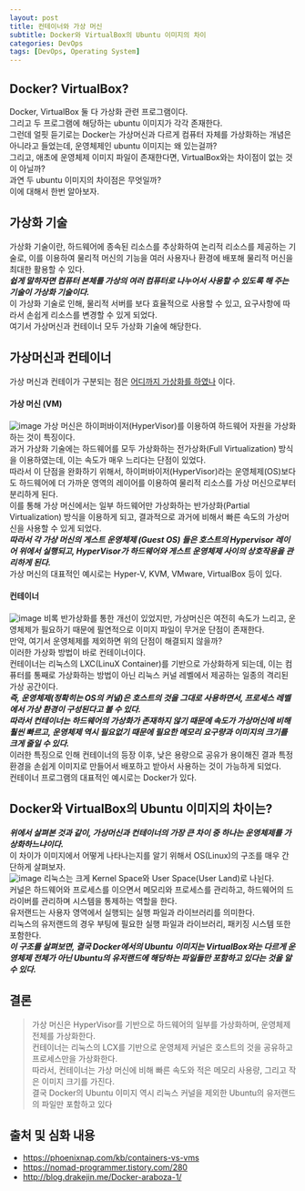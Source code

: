 ```yaml
---
layout: post
title: 컨테이너와 가상 머신
subtitle: Docker와 VirtualBox의 Ubuntu 이미지의 차이
categories: DevOps
tags: [DevOps, Operating System]
---
```


## Docker? VirtualBox?
Docker, VirtualBox 둘 다 가상화 관련 프로그램이다.  
그리고 두 프로그램에 해당하는 ubuntu 이미지가 각각 존재한다.  
그런데 얼핏 듣기로는 Docker는 가상머신과 다르게 컴퓨터 자체를 가상화하는 개념은 아니라고 들었는데, 운영체제인 ubuntu 이미지는 왜 있는걸까?  
그리고, 애초에 운영체제 이미지 파일이 존재한다면, VirtualBox와는 차이점이 없는 것이 아닐까?  
과연 두 ubuntu 이미지의 차이점은 무엇일까?  
이에 대해서 한번 알아보자.

## 가상화 기술
가상화 기술이란, 하드웨어에 종속된 리소스를 추상화하여 논리적 리소스를 제공하는 기술로, 이를 이용하여 물리적 머신의 기능을 여러 사용자나 환경에 배포해 물리적 머신을 최대한 활용할 수 있다.  
***쉽게 말하자면 컴퓨터 본체를 가상의 여러 컴퓨터로 나누어서 사용할 수 있도록 해 주는 기술이 가상화 기술이다.***   
이 가상화 기술로 인해, 물리적 서버를 보다 효율적으로 사용할 수 있고, 요구사항에 따라서 손쉽게 리소스를 변경할 수 있게 되었다.  
여기서 가상머신과 컨테이너 모두 가상화 기술에 해당한다.

## 가상머신과 컨테이너
가상 머신과 컨테이가 구분되는 점은 <u>어디까지 가상화를 하였나</u> 이다.
#### 가상 머신 (VM)
![image](https://phoenixnap.com/kb/wp-content/uploads/2021/04/hypervisor-host-os-of-a-virtual-machine.png)
가상 머신은 하이퍼바이저(HyperVisor)를 이용하여 하드웨어 자원을 가상화하는 것이 특징이다.  
과거 가상화 기술에는 하드웨어를 모두 가상화하는 전가상화(Full Virtualization) 방식을 이용하였는데, 이는 속도가 매우 느리다는 단점이 있었다.  
따라서 이 단점을 완화하기 위해서, 하이퍼바이저(HyperVisor)라는 운영체제(OS)보다도 하드웨어에 더 가까운 영역의 레이어를 이용하여 물리적 리소스를 가상 머신으로부터 분리하게 된다.  
이를 통해 가상 머신에서는 일부  하드웨어만 가상화하는 반가상화(Partial Virtualization) 방식을 이용하게 되고, 결과적으로 과거에 비해서 빠른 속도의 가상머신을 사용할 수 있게 되었다.  
***따라서 각 가상 머신의 게스트 운영체제 (Guest OS) 들은 호스트의 Hypervisor 레이어 위에서 실행되고, HyperVisor가 하드웨어와 게스트 운영체제 사이의 상호작용을 관리하게 된다.***  
가상 머신의 대표적인 예시로는 Hyper-V, KVM, VMware, VirtualBox 등이 있다.  
#### 컨테이너
![image](https://phoenixnap.com/kb/wp-content/uploads/2021/04/container-elements.png)
비록 반가상화를 통한 개선이 있었지만, 가상머신은 여전히 속도가 느리고, 운영체제가 필요하기 때문에 필연적으로 이미지 파일이 무거운 단점이 존재한다.  
만약, 여기서 운영체제를 제외하면 위의 단점이 해결되지 않을까?  
이러한 가상화 방법이 바로 컨테이너이다.  
컨테이너는 리눅스의 LXC(LinuX Container)를 기반으로 가상화하게 되는데, 이는 컴퓨터를 통째로 가상화하는 방법이 아닌 리눅스 커널 레벨에서 제공하는 일종의 격리된 가상 공간이다.  
***즉, 운영체제(정확히는 OS의 커널)은 호스트의 것을 그대로 사용하면서, 프로세스 레벨에서 가상 환경이 구성된다고 볼 수 있다.***  
***따라서 컨테이너는 하드웨어의 가상화가 존재하지 않기 때문에 속도가 가상머신에 비해 훨씬 빠르고, 운영체제 역시 필요없기 때문에 필요한 메모리 요구량과 이미지의 크기를 크게 줄일 수 있다.***  
이러한 특징으로 인해 컨테이너의 등장 이후, 낮은 용량으로 공유가 용이해진 결과 특정 환경을 손쉽게 이미지로 만들어서 배포하고 받아서 사용하는 것이 가능하게 되었다.  
컨테이너 프로그램의 대표적인 예시로는 Docker가 있다.  

## Docker와 VirtualBox의 Ubuntu 이미지의 차이는?
***위에서 살펴본 것과 같이, 가상머신과 컨테이너의 가장 큰 차이 중 하나는 운영체제를 가상화하느냐이다.***  
이 차이가 이미지에서 어떻게 나타나는지를 알기 위해서 OS(Linux)의 구조를 매우 간단하게 살펴보자.  
![image](https://www.tutorialsdaddy.com/wp-content/uploads/2017/08/Linux_architecture.jpg)
리눅스는 크게 Kernel Space와 User Space(User Land)로 나뉜다.  
커널은 하드웨어와 프로세스를 이으면서 메모리와 프로세스를 관리하고, 하드웨어의 드라이버를 관리하며 시스템을 통제하는 역할을 한다.  
유저랜드는 사용자 영역에서 실행되는 실행 파일과 라이브러리를 의미한다.  
리눅스의 유저랜드의 경우 부팅에 필요한 실행 파일과 라이브러리, 패키징 시스템 또한 포함한다.  
***이 구조를 살펴보면, 결국 Docker에서의 Ubuntu 이미지는 VirtualBox와는 다르게 운영체제 전체가 아닌 Ubuntu의 유저랜드에 해당하는 파일들만 포함하고 있다는 것을 알 수 있다.***  

## 결론
> 가상 머신은 HyperVisor를 기반으로 하드웨어의 일부를 가상화하며, 운영체제 전체를 가상화한다.  
> 컨테이너는 리눅스의 LCX를 기반으로 운영체제 커널은 호스트의 것을 공유하고 프로세스만을 가상화한다.   
> 따라서, 컨테이너는 가상 머신에 비해 빠른 속도와 적은 메모리 사용량, 그리고 작은 이미지 크기를 가진다.  
> 결국 Docker의 Ubuntu 이미지 역시 리눅스 커널을 제외한 Ubuntu의 유저랜드의 파일만 포함하고 있다  
  
  
## 출처 및 심화 내용
* <https://phoenixnap.com/kb/containers-vs-vms>
* <https://nomad-programmer.tistory.com/280>
* <http://blog.drakejin.me/Docker-araboza-1/>